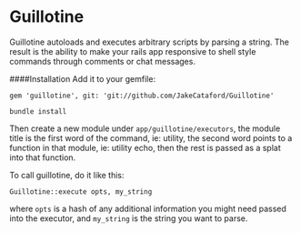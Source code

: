 Guillotine
==========

Guillotine autoloads and executes arbitrary scripts by parsing a string. The result is the ability to make your rails app responsive to shell style commands through comments or chat messages.


####Installation
Add it to your gemfile:

`gem 'guillotine', git: 'git://github.com/JakeCataford/Guillotine'`

`bundle install`

Then create a new module under `app/guillotine/executors`, the module title is the first word of the command, ie: utility, the second word points to a function in that module, ie: utility echo, then the rest is passed as a splat into that function.

To call guillotine, do it like this:

`Guillotine::execute opts, my_string`

where `opts` is a hash of any additional information you might need passed into the executor, and `my_string` is the string you want to parse.